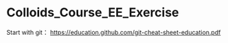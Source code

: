# Colloids_Course_EE_Exercise
Start with git：
https://education.github.com/git-cheat-sheet-education.pdf
